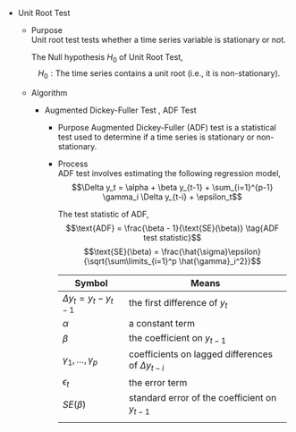 * Unit Root Test
  - Purpose  
    Unit root test tests whether a time series variable is stationary or not. 

    The Null hypothesis $H_0$ of Unit Root Test,
    $$H_0: \text{The time series contains a unit root (i.e., it is non-stationary).}$$

  - Algorithm
    * Augmented Dickey-Fuller Test , ADF Test
      - Purpose
        Augmented Dickey-Fuller (ADF) test is a statistical test used to determine if a time series is stationary or non-stationary.

      - Process   
        ADF test involves estimating the following regression model, 
        $$\Delta y_t = \alpha + \beta y_{t-1} + \sum_{i=1}^{p-1} \gamma_i \Delta y_{t-i} + \epsilon_t$$

        The test statistic of ADF,
        $$\text{ADF} = \frac{\beta - 1}{\text{SE}(\beta)}  \tag{ADF test statistic}$$
        $$\text{SE}(\beta) = \frac{\hat{\sigma}\epsilon}{\sqrt{\sum\limits_{i=1}^p \hat{\gamma}_i^2}}$$

        |Symbol|Means|
        |---|---|
        |$\Delta y_t = y_t - y_{t-1}$ | the first difference of $y_t$|
        |$\alpha$ | a constant term|
        |$\beta$ | the coefficient on $y_{t-1}$|
        |$\gamma_1, \ldots, \gamma_p$ | coefficients on lagged differences of $\Delta y_{t-i}$|
        |$\epsilon_t$ | the error term|
        |$SE(\beta)$|standard error of the coefficient on $y_{t-1}$|
        |||


